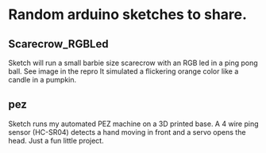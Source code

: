# Random arduino sketches to share. 

## Scarecrow_RGBLed 
<p>Sketch will run a small barbie size scarecrow with an RGB led in a ping pong ball. See image in the repro It simulated a flickering orange color like a candle in a pumpkin.</p>

## pez 
<p>Sketch runs my automated PEZ machine on a 3D printed base. A 4 wire ping sensor (HC-SR04) detects a hand moving in front and a servo opens the head. Just a fun little project. </p>
